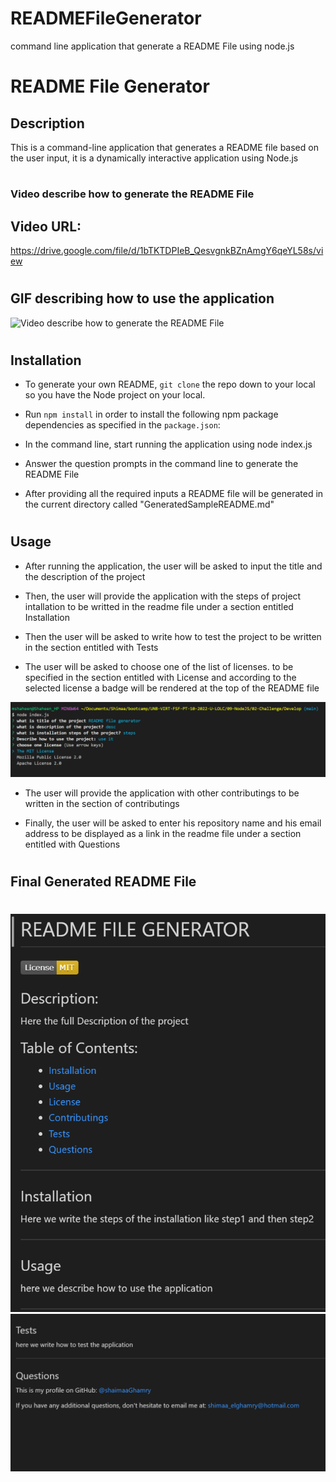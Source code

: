 # READMEFileGenerator
command line application that generate a README File using node.js
# README File Generator


## Description 
This is a command-line application that generates a README file based on the user input, it is a dynamically interactive application using Node.js

#
### Video describe how to generate the README File 
## Video URL: 
https://drive.google.com/file/d/1bTKTDPIeB_QesvgnkBZnAmgY6qeYL58s/view

#
## GIF describing how to use the application
![Video describe how to generate the README File](./Develop/utils/READMEGeneratorDemoShaimaaGhamry.gif)

#
## Installation

* To generate your own README, `git clone` the repo down to your local so you have the Node project on your local.

* Run `npm install` in order to install the following npm package dependencies as specified in the `package.json`:

* In the command line, start running the application using node index.js

* Answer the question prompts in the command line to generate the README File

* After providing all the required inputs a README file will be generated in the current directory called "GeneratedSampleREADME.md"


#
## Usage
* After running the application, the user will be asked to input the title and the description of the project

* Then, the user will provide the application with the steps of project intallation to be writted in the readme file under a section entitled Installation

* Then the user will be asked to write how to test the project to be written in the section entitled with Tests

* The user will be asked to choose one of the list of licenses. to be specified in the section entitled with License 
and according to the selected license a badge will be rendered at the top of the README file

![Screenshot](./Develop/utils/license.png)


* The user will provide the application with other contributings to be written in the section of contributings

* Finally, the user will be asked to enter his repository name and his email address to be displayed as a link in the readme file under a section entitled with Questions


#

## Final Generated README File
#


![Screenshot](./Develop/utils/readmesample.png)
![Screenshot](./Develop/utils/readmesample2.png)